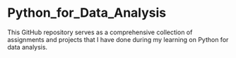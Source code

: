 # Python_for_Data_Analysis
This GitHub repository serves as a comprehensive collection of assignments and projects that I have done  during my learning on Python for data analysis. 
